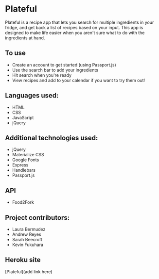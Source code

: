 # Plateful

Plateful is a recipe app that lets you search for multiple ingredients in your fridge, and get back a list of recipes based on your input. This app is designed to make life easier when you aren't sure what to do with the ingredients at hand. 

## To use

* Create an account to get started (using Passport.js)
* Use the search bar to add your ingredients 
* Hit search when you're ready
* View recipes and add to your calendar if you want to try them out!

## Languages used:

* HTML
* CSS
* JavaScript
* jQuery

## Additional technologies used:
* jQuery
* Materialize CSS
* Google Fonts
* Express
* Handlebars 
* Passport.js

## API
* Food2Fork 

## Project contributors:

* Laura Bermudez
* Andrew Reyes
* Sarah Beecroft
* Kevin Fukuhara

## Heroku site
[Plateful](add link here)